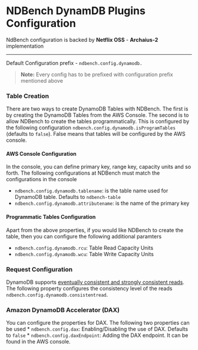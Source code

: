 NDBench DynamDB Plugins Configuration
===================

NdBench configuration is backed by **Netflix OSS** - **Archaius-2** implementation

----------


Default Configuration prefix - `ndbench.config.dynamodb.`



> **Note:**
Every config has to be prefixed with configuration prefix mentioned above

### Table Creation

There are two ways to create DynamoDB Tables with NDBench. The first is by creating the DynamoDB Tables from the AWS Console.
The second is to allow NDBench to create the tables programmatically. This is configured by the following configuration
`ndbench.config.dynamodb.isProgramTables` (defaults to `false`). False means that tables will be configured by the AWS console.

#### AWS Console Configuration

In the console, you can define primary key, range key, capacity units and so forth. The following configurations at NDBench
must match the configurations in the console

   *  `ndbench.config.dynamodb.tablename`: is the table name used for DynamoDB table. Defaults to `ndbench-table`
   *  `ndbench.config.dynamodb.attributename`: is the name of the primary key
   
#### Programmatic Tables Configuration

Apart from the above properties, if you would like NDBench to create the table, then you can configure the following additional paramters

   *  `ndbench.config.dynamodb.rcu`: Table Read Capacity Units
   *  `ndbench.config.dynamodb.wcu`: Table Write Capacity Units
   
### Request Configuration

DynamoDB supports [eventually consistent and strongly consistent reads](https://docs.aws.amazon.com/amazondynamodb/latest/developerguide/HowItWorks.ReadConsistency.html). The following property configures the consistency level of the reads `ndbench.config.dynamodb.consistentread`.

### Amazon DynamoDB Accelerator (DAX)

You can configure the properties for DAX. The following two properties can be used
    * `ndbench.config.dax`: Enabling/Disabling the use of DAX. Defaults to `false`
    * `ndbench.config.daxEndpoint`: Adding the DAX endpoint. It can be found in the AWS console.



